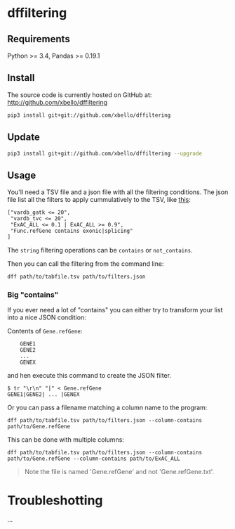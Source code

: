 # dffiltering

## Requirements

Python >= 3.4, Pandas >= 0.19.1

## Install
The source code is currently hosted on GitHub at:
http://github.com/xbello/dffiltering

```sh
pip3 install git+git://github.com/xbello/dffiltering
```

## Update

```sh
pip3 install git+git://github.com/xbello/dffiltering --upgrade
```


## Usage

You'll need a TSV file and a json file with all the filtering conditions. The json file list all the filters to apply cummulatively to the TSV, like [this](https://raw.githubusercontent.com/xbello/dffiltering/master/ff/test_files/filter_sample.json):

    ["vardb_gatk <= 20",
     "vardb_tvc <= 20",
     "ExAC_ALL <= 0.1 | ExAC_ALL >= 0.9",
     "Func.refGene contains exonic|splicing"
    ]

The `string` filtering operations can be `contains` or `not_contains`.

Then you can call the filtering from the command line:

```sh
dff path/to/tabfile.tsv path/to/filters.json
```

### Big "contains"

If you ever need a lot of "contains" you can either try to transform your list
into a nice JSON condition:

Contents of `Gene.refGene`:

        GENE1
        GENE2
        ...
        GENEX
        
and hen execute this command to create the JSON filter.

    $ tr "\r\n" "|" < Gene.refGene
    GENE1|GENE2| ... |GENEX

Or you can pass a filename matching a column name to the program:

    dff path/to/tabfile.tsv path/to/filters.json --column-contains path/to/Gene.refGene

This can be done with multiple columns:

    dff path/to/tabfile.tsv path/to/filters.json --column-contains path/to/Gene.refGene --column-contains path/to/ExAC_ALL

> Note the file is named 'Gene.refGene' and not 'Gene.refGene.txt'.

# Troubleshotting

...
